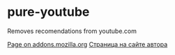 
pure-youtube
============
Removes recomendations from youtube.com


[Page on addons.mozilla.org](https://addons.mozilla.org/ru/firefox/addon/pure-youtube/)
[Страница на сайте автора](https://urvanov.ru/%D0%BF%D1%80%D0%BE%D0%B5%D0%BA%D1%82%D1%8B/pure-youtube/)